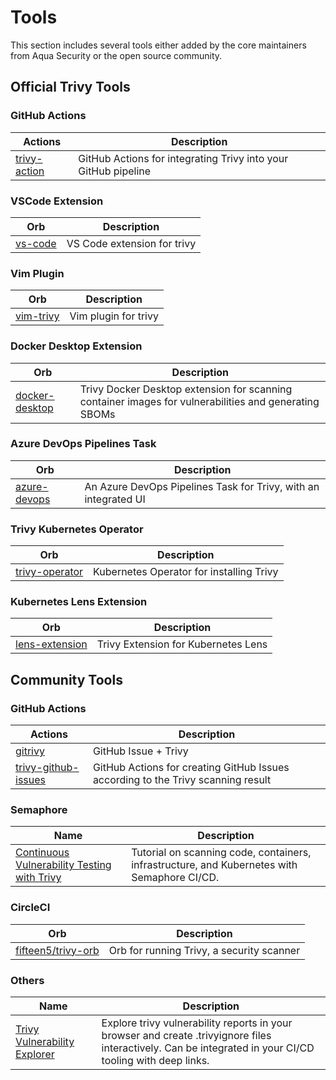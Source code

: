 #  Tools
This section includes several tools either added by the core maintainers from Aqua Security or the open source community.

## Official Trivy Tools

### GitHub Actions

| Actions                      | Description                                                    |
| ---------------------------- | -------------------------------------------------------------- |
| [trivy-action][trivy-action] | GitHub Actions for integrating Trivy into your GitHub pipeline |

### VSCode Extension

| Orb                | Description                 |
| ------------------ | --------------------------- |
| [vs-code][vs-code] | VS Code extension for trivy |


### Vim Plugin

| Orb                    | Description          |
| ---------------------- | -------------------- |
| [vim-trivy][vim-trivy] | Vim plugin for trivy |


### Docker Desktop Extension

| Orb                              | Description                                                                                           |
| ---------------------------------| ----------------------------------------------------------------------------------------------------- |
| [docker-desktop][docker-desktop] | Trivy Docker Desktop extension for scanning container images for vulnerabilities and generating SBOMs |


### Azure DevOps Pipelines Task

| Orb                          | Description                                                     |
| ---------------------------- | --------------------------------------------------------------- |
| [azure-devops][azure-devops] | An Azure DevOps Pipelines Task for Trivy, with an integrated UI |


### Trivy Kubernetes Operator

| Orb                              | Description                              |
| ---------------------------------| ---------------------------------------- |
| [trivy-operator][trivy-operator] | Kubernetes Operator for installing Trivy |


### Kubernetes Lens Extension

| Orb                          | Description                         |
| ---------------------------- | ----------------------------------- |
| [lens-extension][trivy-lens] | Trivy Extension for Kubernetes Lens |

## Community Tools

### GitHub Actions

| Actions                                    | Description                                                                      |
| ------------------------------------------ | -------------------------------------------------------------------------------- |
| [gitrivy][gitrivy]                         | GitHub Issue + Trivy                                                             |
| [trivy-github-issues][trivy-github-issues] | GitHub Actions for creating GitHub Issues according to the Trivy scanning result |

### Semaphore

| Name                                                   | Description                               |
| -------------------------------------------------------| ----------------------------------------- |
| [Continuous Vulnerability Testing with Trivy][semaphore-tutorial] | Tutorial on scanning code, containers, infrastructure, and Kubernetes with Semaphore CI/CD. |


### CircleCI

| Orb                                      | Description                               |
| -----------------------------------------| ----------------------------------------- |
| [fifteen5/trivy-orb][fifteen5/trivy-orb] | Orb for running Trivy, a security scanner |


### Others

| Name                                     | Description                               |
| -----------------------------------------| ----------------------------------------- |
| [Trivy Vulnerability Explorer][explorer] | Explore trivy vulnerability reports in your browser and create .trivyignore files interactively. Can be integrated in your CI/CD tooling with deep links.   |

[trivy-github-issues]: https://github.com/marketplace/actions/trivy-github-issues
[fifteen5/trivy-orb]: https://circleci.com/developer/orbs/orb/fifteen5/trivy-orb
[gitrivy]: https://github.com/marketplace/actions/trivy-action
[explorer]: https://dbsystel.github.io/trivy-vulnerability-explorer/
[semaphore-tutorial]: https://semaphoreci.com/blog/continuous-container-vulnerability-testing-with-trivy
[trivy-action]: https://github.com/aquasecurity/trivy-action
[vs-code]: https://github.com/aquasecurity/trivy-vscode-extension
[vim-trivy]: https://github.com/aquasecurity/vim-trivy
[docker-desktop]: https://github.com/aquasecurity/trivy-docker-extension
[azure-devops]: https://github.com/aquasecurity/trivy-azure-pipelines-task
[trivy-operator]: https://github.com/aquasecurity/trivy-operator
[trivy-lens]: https://github.com/aquasecurity/trivy-operator-lens-extension
